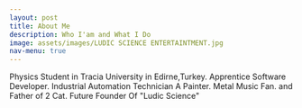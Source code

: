 ```yaml
---
layout: post
title: About Me
description: Who I'am and What I Do
image: assets/images/LUDIC SCIENCE ENTERTAINTMENT.jpg
nav-menu: true
---
```


Physics Student in Tracia University in Edirne,Turkey.
Apprentice Software Developer.
Industrial Automation Technician
A Painter.
Metal Music Fan.
and Father of 2 Cat.
Future Founder Of "Ludic Science"

